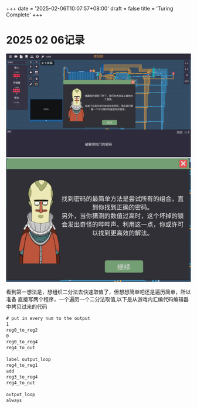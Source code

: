 +++
date = '2025-02-06T10:07:57+08:00'
draft = false
title = 'Turing Complete'
+++

# 2025 02 06记录
![如题](password%20lock_introduce.png)
![二分法](1depart2.png)

看到第一想法是，想组织二分法去快速取值了，但想想简单吧还是遍历简单，所以准备
直接写两个程序，一个遍历一个二分法取值,以下是从游戏内汇编代码编辑器中拷贝过来的代码

```
# put in every num to the output
1
reg0_to_reg2
0
reg0_to_reg4
reg4_to_out

label output_loop
reg4_to_reg1
add
reg3_to_reg4
reg4_to_out

output_loop
always
```